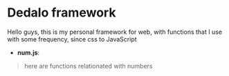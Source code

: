 # Dedalo framework
Hello guys, this is my personal framework for web, with functions that I use with some frequency, since css to JavaScript
* **num.js**:
> here are functions relationated with numbers

